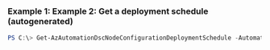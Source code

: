 ### Example 1: Example 2: Get a deployment schedule (autogenerated)
```powershell
PS C:\> Get-AzAutomationDscNodeConfigurationDeploymentSchedule -AutomationAccountName Contoso01 -ResourceGroupName MyResourceGroup
```

